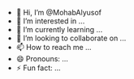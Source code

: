 - 👋 Hi, I’m @MohabAlyusof
- 👀 I’m interested in ...
- 🌱 I’m currently learning ...
- 💞️ I’m looking to collaborate on ...
- 📫 How to reach me ...
- 😄 Pronouns: ...
- ⚡ Fun fact: ...

<!---
MohabAlyusof/MohabAlyusof is a ✨ special ✨ repository because its `README.md` (this file) appears on your GitHub profile.
You can click the Preview link to take a look at your changes.
--->
